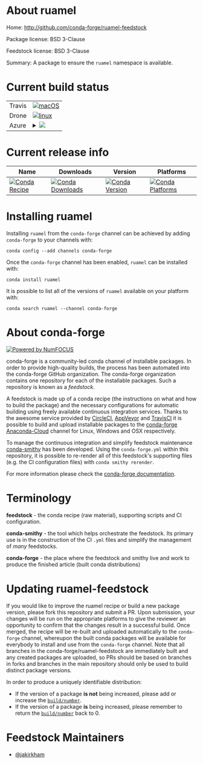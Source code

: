 About ruamel
============

Home: http://github.com/conda-forge/ruamel-feedstock

Package license: BSD 3-Clause

Feedstock license: BSD 3-Clause

Summary: A package to ensure the `ruamel` namespace is available.



Current build status
====================


<table><tr>
    <td>Travis</td>
    <td>
      <a href="https://travis-ci.com/conda-forge/ruamel-feedstock">
        <img alt="macOS" src="https://img.shields.io/travis/com/conda-forge/ruamel-feedstock/master.svg?label=macOS">
      </a>
    </td>
  </tr><tr>
    <td>Drone</td>
    <td>
      <a href="https://cloud.drone.io/conda-forge/ruamel-feedstock">
        <img alt="linux" src="https://img.shields.io/drone/build/conda-forge/master.svg?label=Linux">
      </a>
    </td>
  </tr>
    
  <tr>
    <td>Azure</td>
    <td>
      <details>
        <summary>
          <a href="https://dev.azure.com/conda-forge/feedstock-builds/_build/latest?definitionId=6291&branchName=master">
            <img src="https://dev.azure.com/conda-forge/feedstock-builds/_apis/build/status/ruamel-feedstock?branchName=master">
          </a>
        </summary>
        <table>
          <thead><tr><th>Variant</th><th>Status</th></tr></thead>
          <tbody><tr>
              <td>linux_aarch64_python3.6.____73_pypy</td>
              <td>
                <a href="https://dev.azure.com/conda-forge/feedstock-builds/_build/latest?definitionId=6291&branchName=master">
                  <img src="https://dev.azure.com/conda-forge/feedstock-builds/_apis/build/status/ruamel-feedstock?branchName=master&jobName=linux&configuration=linux_aarch64_python3.6.____73_pypy" alt="variant">
                </a>
              </td>
            </tr><tr>
              <td>linux_aarch64_python3.6.____cpython</td>
              <td>
                <a href="https://dev.azure.com/conda-forge/feedstock-builds/_build/latest?definitionId=6291&branchName=master">
                  <img src="https://dev.azure.com/conda-forge/feedstock-builds/_apis/build/status/ruamel-feedstock?branchName=master&jobName=linux&configuration=linux_aarch64_python3.6.____cpython" alt="variant">
                </a>
              </td>
            </tr><tr>
              <td>linux_aarch64_python3.7.____cpython</td>
              <td>
                <a href="https://dev.azure.com/conda-forge/feedstock-builds/_build/latest?definitionId=6291&branchName=master">
                  <img src="https://dev.azure.com/conda-forge/feedstock-builds/_apis/build/status/ruamel-feedstock?branchName=master&jobName=linux&configuration=linux_aarch64_python3.7.____cpython" alt="variant">
                </a>
              </td>
            </tr><tr>
              <td>linux_aarch64_python3.8.____cpython</td>
              <td>
                <a href="https://dev.azure.com/conda-forge/feedstock-builds/_build/latest?definitionId=6291&branchName=master">
                  <img src="https://dev.azure.com/conda-forge/feedstock-builds/_apis/build/status/ruamel-feedstock?branchName=master&jobName=linux&configuration=linux_aarch64_python3.8.____cpython" alt="variant">
                </a>
              </td>
            </tr><tr>
              <td>linux_ppc64le_python3.6.____73_pypy</td>
              <td>
                <a href="https://dev.azure.com/conda-forge/feedstock-builds/_build/latest?definitionId=6291&branchName=master">
                  <img src="https://dev.azure.com/conda-forge/feedstock-builds/_apis/build/status/ruamel-feedstock?branchName=master&jobName=linux&configuration=linux_ppc64le_python3.6.____73_pypy" alt="variant">
                </a>
              </td>
            </tr><tr>
              <td>linux_ppc64le_python3.6.____cpython</td>
              <td>
                <a href="https://dev.azure.com/conda-forge/feedstock-builds/_build/latest?definitionId=6291&branchName=master">
                  <img src="https://dev.azure.com/conda-forge/feedstock-builds/_apis/build/status/ruamel-feedstock?branchName=master&jobName=linux&configuration=linux_ppc64le_python3.6.____cpython" alt="variant">
                </a>
              </td>
            </tr><tr>
              <td>linux_ppc64le_python3.7.____cpython</td>
              <td>
                <a href="https://dev.azure.com/conda-forge/feedstock-builds/_build/latest?definitionId=6291&branchName=master">
                  <img src="https://dev.azure.com/conda-forge/feedstock-builds/_apis/build/status/ruamel-feedstock?branchName=master&jobName=linux&configuration=linux_ppc64le_python3.7.____cpython" alt="variant">
                </a>
              </td>
            </tr><tr>
              <td>linux_ppc64le_python3.8.____cpython</td>
              <td>
                <a href="https://dev.azure.com/conda-forge/feedstock-builds/_build/latest?definitionId=6291&branchName=master">
                  <img src="https://dev.azure.com/conda-forge/feedstock-builds/_apis/build/status/ruamel-feedstock?branchName=master&jobName=linux&configuration=linux_ppc64le_python3.8.____cpython" alt="variant">
                </a>
              </td>
            </tr><tr>
              <td>linux_python2.7.____cpython</td>
              <td>
                <a href="https://dev.azure.com/conda-forge/feedstock-builds/_build/latest?definitionId=6291&branchName=master">
                  <img src="https://dev.azure.com/conda-forge/feedstock-builds/_apis/build/status/ruamel-feedstock?branchName=master&jobName=linux&configuration=linux_python2.7.____cpython" alt="variant">
                </a>
              </td>
            </tr><tr>
              <td>linux_python3.6.____73_pypy</td>
              <td>
                <a href="https://dev.azure.com/conda-forge/feedstock-builds/_build/latest?definitionId=6291&branchName=master">
                  <img src="https://dev.azure.com/conda-forge/feedstock-builds/_apis/build/status/ruamel-feedstock?branchName=master&jobName=linux&configuration=linux_python3.6.____73_pypy" alt="variant">
                </a>
              </td>
            </tr><tr>
              <td>linux_python3.6.____cpython</td>
              <td>
                <a href="https://dev.azure.com/conda-forge/feedstock-builds/_build/latest?definitionId=6291&branchName=master">
                  <img src="https://dev.azure.com/conda-forge/feedstock-builds/_apis/build/status/ruamel-feedstock?branchName=master&jobName=linux&configuration=linux_python3.6.____cpython" alt="variant">
                </a>
              </td>
            </tr><tr>
              <td>linux_python3.7.____cpython</td>
              <td>
                <a href="https://dev.azure.com/conda-forge/feedstock-builds/_build/latest?definitionId=6291&branchName=master">
                  <img src="https://dev.azure.com/conda-forge/feedstock-builds/_apis/build/status/ruamel-feedstock?branchName=master&jobName=linux&configuration=linux_python3.7.____cpython" alt="variant">
                </a>
              </td>
            </tr><tr>
              <td>linux_python3.8.____cpython</td>
              <td>
                <a href="https://dev.azure.com/conda-forge/feedstock-builds/_build/latest?definitionId=6291&branchName=master">
                  <img src="https://dev.azure.com/conda-forge/feedstock-builds/_apis/build/status/ruamel-feedstock?branchName=master&jobName=linux&configuration=linux_python3.8.____cpython" alt="variant">
                </a>
              </td>
            </tr><tr>
              <td>osx_python2.7.____cpython</td>
              <td>
                <a href="https://dev.azure.com/conda-forge/feedstock-builds/_build/latest?definitionId=6291&branchName=master">
                  <img src="https://dev.azure.com/conda-forge/feedstock-builds/_apis/build/status/ruamel-feedstock?branchName=master&jobName=osx&configuration=osx_python2.7.____cpython" alt="variant">
                </a>
              </td>
            </tr><tr>
              <td>osx_python3.6.____73_pypy</td>
              <td>
                <a href="https://dev.azure.com/conda-forge/feedstock-builds/_build/latest?definitionId=6291&branchName=master">
                  <img src="https://dev.azure.com/conda-forge/feedstock-builds/_apis/build/status/ruamel-feedstock?branchName=master&jobName=osx&configuration=osx_python3.6.____73_pypy" alt="variant">
                </a>
              </td>
            </tr><tr>
              <td>osx_python3.6.____cpython</td>
              <td>
                <a href="https://dev.azure.com/conda-forge/feedstock-builds/_build/latest?definitionId=6291&branchName=master">
                  <img src="https://dev.azure.com/conda-forge/feedstock-builds/_apis/build/status/ruamel-feedstock?branchName=master&jobName=osx&configuration=osx_python3.6.____cpython" alt="variant">
                </a>
              </td>
            </tr><tr>
              <td>osx_python3.7.____cpython</td>
              <td>
                <a href="https://dev.azure.com/conda-forge/feedstock-builds/_build/latest?definitionId=6291&branchName=master">
                  <img src="https://dev.azure.com/conda-forge/feedstock-builds/_apis/build/status/ruamel-feedstock?branchName=master&jobName=osx&configuration=osx_python3.7.____cpython" alt="variant">
                </a>
              </td>
            </tr><tr>
              <td>osx_python3.8.____cpython</td>
              <td>
                <a href="https://dev.azure.com/conda-forge/feedstock-builds/_build/latest?definitionId=6291&branchName=master">
                  <img src="https://dev.azure.com/conda-forge/feedstock-builds/_apis/build/status/ruamel-feedstock?branchName=master&jobName=osx&configuration=osx_python3.8.____cpython" alt="variant">
                </a>
              </td>
            </tr><tr>
              <td>win_python2.7.____cpython</td>
              <td>
                <a href="https://dev.azure.com/conda-forge/feedstock-builds/_build/latest?definitionId=6291&branchName=master">
                  <img src="https://dev.azure.com/conda-forge/feedstock-builds/_apis/build/status/ruamel-feedstock?branchName=master&jobName=win&configuration=win_python2.7.____cpython" alt="variant">
                </a>
              </td>
            </tr><tr>
              <td>win_python3.6.____cpython</td>
              <td>
                <a href="https://dev.azure.com/conda-forge/feedstock-builds/_build/latest?definitionId=6291&branchName=master">
                  <img src="https://dev.azure.com/conda-forge/feedstock-builds/_apis/build/status/ruamel-feedstock?branchName=master&jobName=win&configuration=win_python3.6.____cpython" alt="variant">
                </a>
              </td>
            </tr><tr>
              <td>win_python3.7.____cpython</td>
              <td>
                <a href="https://dev.azure.com/conda-forge/feedstock-builds/_build/latest?definitionId=6291&branchName=master">
                  <img src="https://dev.azure.com/conda-forge/feedstock-builds/_apis/build/status/ruamel-feedstock?branchName=master&jobName=win&configuration=win_python3.7.____cpython" alt="variant">
                </a>
              </td>
            </tr><tr>
              <td>win_python3.8.____cpython</td>
              <td>
                <a href="https://dev.azure.com/conda-forge/feedstock-builds/_build/latest?definitionId=6291&branchName=master">
                  <img src="https://dev.azure.com/conda-forge/feedstock-builds/_apis/build/status/ruamel-feedstock?branchName=master&jobName=win&configuration=win_python3.8.____cpython" alt="variant">
                </a>
              </td>
            </tr>
          </tbody>
        </table>
      </details>
    </td>
  </tr>
</table>

Current release info
====================

| Name | Downloads | Version | Platforms |
| --- | --- | --- | --- |
| [![Conda Recipe](https://img.shields.io/badge/recipe-ruamel-green.svg)](https://anaconda.org/conda-forge/ruamel) | [![Conda Downloads](https://img.shields.io/conda/dn/conda-forge/ruamel.svg)](https://anaconda.org/conda-forge/ruamel) | [![Conda Version](https://img.shields.io/conda/vn/conda-forge/ruamel.svg)](https://anaconda.org/conda-forge/ruamel) | [![Conda Platforms](https://img.shields.io/conda/pn/conda-forge/ruamel.svg)](https://anaconda.org/conda-forge/ruamel) |

Installing ruamel
=================

Installing `ruamel` from the `conda-forge` channel can be achieved by adding `conda-forge` to your channels with:

```
conda config --add channels conda-forge
```

Once the `conda-forge` channel has been enabled, `ruamel` can be installed with:

```
conda install ruamel
```

It is possible to list all of the versions of `ruamel` available on your platform with:

```
conda search ruamel --channel conda-forge
```


About conda-forge
=================

[![Powered by NumFOCUS](https://img.shields.io/badge/powered%20by-NumFOCUS-orange.svg?style=flat&colorA=E1523D&colorB=007D8A)](http://numfocus.org)

conda-forge is a community-led conda channel of installable packages.
In order to provide high-quality builds, the process has been automated into the
conda-forge GitHub organization. The conda-forge organization contains one repository
for each of the installable packages. Such a repository is known as a *feedstock*.

A feedstock is made up of a conda recipe (the instructions on what and how to build
the package) and the necessary configurations for automatic building using freely
available continuous integration services. Thanks to the awesome service provided by
[CircleCI](https://circleci.com/), [AppVeyor](https://www.appveyor.com/)
and [TravisCI](https://travis-ci.com/) it is possible to build and upload installable
packages to the [conda-forge](https://anaconda.org/conda-forge)
[Anaconda-Cloud](https://anaconda.org/) channel for Linux, Windows and OSX respectively.

To manage the continuous integration and simplify feedstock maintenance
[conda-smithy](https://github.com/conda-forge/conda-smithy) has been developed.
Using the ``conda-forge.yml`` within this repository, it is possible to re-render all of
this feedstock's supporting files (e.g. the CI configuration files) with ``conda smithy rerender``.

For more information please check the [conda-forge documentation](https://conda-forge.org/docs/).

Terminology
===========

**feedstock** - the conda recipe (raw material), supporting scripts and CI configuration.

**conda-smithy** - the tool which helps orchestrate the feedstock.
                   Its primary use is in the construction of the CI ``.yml`` files
                   and simplify the management of *many* feedstocks.

**conda-forge** - the place where the feedstock and smithy live and work to
                  produce the finished article (built conda distributions)


Updating ruamel-feedstock
=========================

If you would like to improve the ruamel recipe or build a new
package version, please fork this repository and submit a PR. Upon submission,
your changes will be run on the appropriate platforms to give the reviewer an
opportunity to confirm that the changes result in a successful build. Once
merged, the recipe will be re-built and uploaded automatically to the
`conda-forge` channel, whereupon the built conda packages will be available for
everybody to install and use from the `conda-forge` channel.
Note that all branches in the conda-forge/ruamel-feedstock are
immediately built and any created packages are uploaded, so PRs should be based
on branches in forks and branches in the main repository should only be used to
build distinct package versions.

In order to produce a uniquely identifiable distribution:
 * If the version of a package **is not** being increased, please add or increase
   the [``build/number``](https://conda.io/docs/user-guide/tasks/build-packages/define-metadata.html#build-number-and-string).
 * If the version of a package **is** being increased, please remember to return
   the [``build/number``](https://conda.io/docs/user-guide/tasks/build-packages/define-metadata.html#build-number-and-string)
   back to 0.

Feedstock Maintainers
=====================

* [@jakirkham](https://github.com/jakirkham/)

